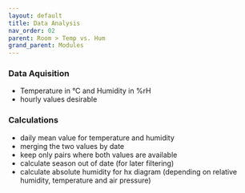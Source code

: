 ```yaml
---
layout: default
title: Data Analysis
nav_order: 02
parent: Room > Temp vs. Hum
grand_parent: Modules
---
```


### Data Aquisition
- Temperature in °C and Humidity in %rH
- hourly values desirable

### Calculations
- daily mean value for temperature and humidity
- merging the two values by date
- keep only pairs where both values are available
- calculate season out of date (for later filtering)
- calculate absolute humidity for hx diagram (depending on relative humidity, temperature and air pressure)
